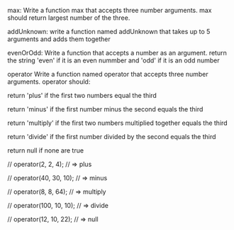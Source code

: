 max:  Write a function max that accepts three number arguments. max should return largest number of the three.

addUnknown:  write a function named addUnknown that takes up to 5 arguments and adds them together

evenOrOdd: Write a function that accepts a number as an argument. return the string 'even' if it is an even nummber and 'odd' if it is an odd number

 operator
Write a function named operator that accepts three number arguments. operator should:

return 'plus' if the first two numbers equal the third

return 'minus' if the first number minus the second equals the third

return 'multiply' if the first two numbers multiplied together equals the third

return 'divide' if the first number divided by the second equals the third

return null if none are true

// operator(2, 2, 4); // => plus

// operator(40, 30, 10); // => minus

// operator(8, 8, 64); // => multiply

// operator(100, 10, 10); // => divide

// operator(12, 10, 22); // => null
